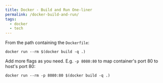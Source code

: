 ```yaml
---
title: Docker - Build and Run One-liner
permalink: /docker-build-and-run/
tags: 
  - docker
  - tech
---
```

From the path containing the `Dockerfile`:

```shell
docker run --rm $(docker build -q .)
```

Add more flags as you need. E.g. `-p 8080:80` to map container's port 80 to host's port 80:

```shell
docker run --rm -p 8080:80 $(docker build -q .)
```
